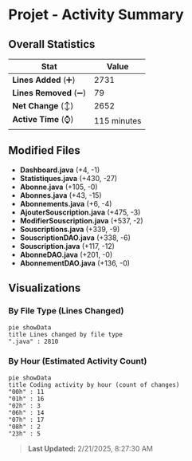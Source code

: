 # Projet - Activity Summary 

## Overall Statistics

| Stat                   | Value                                                             |
| ---------------------- | ----------------------------------------------------------------- |
| **Lines Added** (➕)   | 2731                                          |
| **Lines Removed** (➖) | 79                                        |
| **Net Change** (↕)    | 2652                |
| **Active Time** (⌚)   | 115 minutes |


## Modified Files
- **Dashboard.java** (+4, -1)
- **Statistiques.java** (+430, -27)
- **Abonne.java** (+105, -0)
- **Abonnes.java** (+43, -15)
- **Abonnements.java** (+6, -4)
- **AjouterSouscription.java** (+475, -3)
- **ModifierSouscription.java** (+537, -2)
- **Souscriptions.java** (+339, -9)
- **SouscriptionDAO.java** (+338, -6)
- **Souscription.java** (+117, -12)
- **AbonneDAO.java** (+201, -0)
- **AbonnementDAO.java** (+136, -0)

## Visualizations

### By File Type (Lines Changed)

```mermaid
pie showData
title Lines changed by file type
".java" : 2810
```

### By Hour (Estimated Activity Count)

```mermaid
pie showData
title Coding activity by hour (count of changes)
"00h" : 11
"01h" : 16
"02h" : 3
"06h" : 14
"07h" : 17
"08h" : 2
"23h" : 5
```


> **Last Updated:** 2/21/2025, 8:27:30 AM